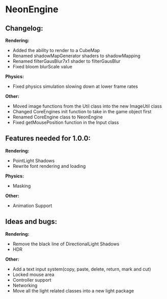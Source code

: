 # NeonEngine

## Changelog:

**Rendering:**
- Added the ability to render to a CubeMap
- Renamed shadowMapGenerator shaders to shadowMapping
- Renamed filterGausBlur7x1 shader to filterGausBlur
- Fixed bloom blurScale value

**Physics:**
- Fixed physics simulation slowing down at lower frame rates

**Other:**
- Moved image functions from the Util class into the new ImageUtil class
- Changed CoreEngines init function to take in the game object first
- Renamed CoreEngine class to NeonEngine
- Fixed getMousePosition function in the Input class

## Features needed for 1.0.0:

**Rendering:**
- PointLight Shadows
- Rewrite font rendering and loading

**Physics:**
- Masking

**Other:**
- Animation Support

## Ideas and bugs:

**Rendering:**
- Remove the black line of DirectionalLight Shadows
- HDR

**Other:**
- Add a text input system(copy, paste, delete, return, mark and cut)
- Locked mouse area
- Controller support
- Networking
- Move all the light related classes into a new light package
